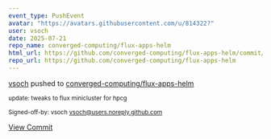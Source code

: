 ```yaml
---
event_type: PushEvent
avatar: "https://avatars.githubusercontent.com/u/814322?"
user: vsoch
date: 2025-07-21
repo_name: converged-computing/flux-apps-helm
html_url: https://github.com/converged-computing/flux-apps-helm/commit/8fb472ae1fbf4c6cd0df12bede46e331df5d7bb5
repo_url: https://github.com/converged-computing/flux-apps-helm
---
```


<a href='https://github.com/vsoch' target='_blank'>vsoch</a> pushed to <a href='https://github.com/converged-computing/flux-apps-helm' target='_blank'>converged-computing/flux-apps-helm</a>

<small>update: tweaks to flux minicluster for hpcg

Signed-off-by: vsoch <vsoch@users.noreply.github.com></small>

<a href='https://github.com/converged-computing/flux-apps-helm/commit/8fb472ae1fbf4c6cd0df12bede46e331df5d7bb5' target='_blank'>View Commit</a>